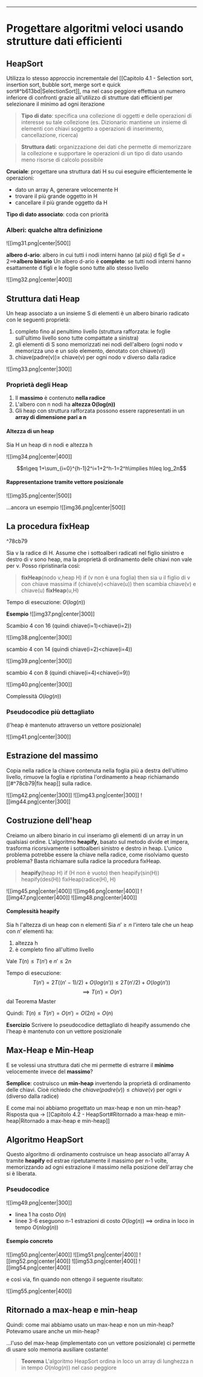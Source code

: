 ----
# Progettare algoritmi veloci usando strutture dati efficienti

## HeapSort
Utilizza lo stesso approccio incrementale del [[Capitolo 4.1 - Selection sort, insertion sort, bubble sort, merge sort e quick sort#^b613bd|SelectionSort]], ma nel caso peggiore effettua un numero inferiore di confronti grazie all'utilizzo di strutture dati efficienti per selezionare il minimo ad ogni iterazione

>**Tipo di dato**: specifica una collezione di oggetti e delle operazioni di interesse su tale collezione (es. Dizionario: mantiene un insieme di elementi con chiavi soggetto a operazioni di inserimento, cancellazione, ricerca)

>**Struttura dati**: organizzazione dei dati che permette di memorizzare la collezione e supportare le operazioni di un tipo di dato usando meno risorse di calcolo possibile

**Cruciale**: progettare una struttura dati H su cui eseguire efficientemente le operazioni:
- dato un array A, generare velocemente H
- trovare il più grande oggetto in H
- cancellare il più grande oggetto da H

**Tipo di dato associato**: coda con priorità

### Alberi: qualche altra definizione

![[img31.png|center|500]]

**albero d-ario**: albero in cui tutti i nodi interni hanno (al più) d figli
Se $d=2\implies$**albero binario**
Un albero d-ario è **completo**: se tutti nodi interni hanno esattamente d figli e le foglie sono tutte allo stesso livello

![[img32.png|center|400]]

## Struttura dati Heap
Un heap associato a un insieme S di elementi  è un albero binario radicato con le seguenti proprietà:
1. completo fino al penultimo livello (struttura rafforzata: le foglie sull'ultimo livello sono tutte compattate a sinistra)
2. gli elementi di S sono memorizzati nei nodi dell'albero (ogni nodo v memorizza uno e un solo elemento, denotato con chiave(v))
3. chiave(padre(v))$\geq$ chiave(v) per ogni nodo v diverso dalla radice

![[img33.png|center|300]]

### Proprietà degli Heap
1. Il **massimo** è contenuto **nella radice**
2. L'albero con n nodi ha **altezza O(log(n))**
3. Gli heap con struttura rafforzata possono essere rappresentati in un **array di dimensione pari a n**

#### Altezza di un heap
Sia H un heap di n nodi e altezza h

![[img34.png|center|400]]

$$n\geq 1+\sum_{i=0}^{h-1}2^i=1+2^h-1=2^h\implies h\leq log_2n$$
#### Rappresentazione tramite vettore posizionale

![[img35.png|center|500]]

...ancora un esempio
![[img36.png|center|500]]

## La procedura fixHeap

^78cb79

Sia v la radice di H. Assume che i sottoalberi radicati nel figlio sinistro e destro di v sono heap, ma la proprietà di ordinamento delle chiavi non vale per v. Posso ripristinarla così:

> **fixHeap**(nodo v,heap H)
> if (v non è una foglia) then
> 	sia u il figlio di v con chiave massima
> 	if (chiave(v)$\lt$chiave(u)) then
> 		scambia chiave(v) e chiave(u)
> 		**fixHeap**(u,H)

Tempo di esecuzione: $O(log(n))$

**Esempio**
![[img37.png|center|300]]

Scambio 4 con 16 (quindi chiave(i=1)<chiave(i=2))

![[img38.png|center|300]]

scambio 4 con 14 (quindi chiave(i=2)<chiave(i=4))

![[img39.png|center|300]]

scambio 4 con 8 (quindi chiave(i=4)<chiave(i=9))

![[img40.png|center|300]]

Complessità $O(log(n))$

### Pseudocodice più dettagliato
(l'heap è mantenuto attraverso un vettore posizionale)

![[img41.png|center|300]]

## Estrazione del massimo
Copia nella radice la chiave contenuta nella foglia più a destra dell'ultimo livello, rimuove la foglia e ripristina l'ordinamento a heap richiamando [[#^78cb79|fix heap]] sulla radice.

![[img42.png|center|300]]
![[img43.png|center|300]]
![[img44.png|center|300]]

## Costruzione dell'heap
Creiamo un albero binario in cui inseriamo gli elementi di un array in un qualsiasi ordine. L'algoritmo **heapify**, basato sul metodo divide et impera, trasforma ricorsivamente i sottoalberi sinistro e destro in heap. L'unico problema potrebbe essere la chiave nella radice, come risolviamo questo problema? Basta richiamare sulla radice la procedura fixHeap.

>**heapify**(heap H)
>if (H non è vuoto) then
>	heapify(sin(H))
>	heapify(des(H))
>	fixHeap(radice(H), H)

![[img45.png|center|400]]
![[img46.png|center|400]]
![[img47.png|center|400]]
![[img48.png|center|400]]

#### Complessità heapify

Sia h l'altezza di un heap con n elementi
Sia $n'\geq n$ l'intero tale che un heap con $n'$ elementi ha:
1. altezza h
2. è completo fino all'ultimo livello

Vale $T(n)\leq T(n')$ e $n'\leq 2n$

Tempo di esecuzione: $$T(n')=2T((n'-1)/2)+O(log(n'))\leq 2T(n'/2)+O(log(n'))$$$$\implies T(n')=O(n')$$ dal Teorema Master

Quindi: $T(n)\leq T(n')=O(n')=O(2n)=O(n)$

**Esercizio**
Scrivere lo pseudocodice dettagliato di heapify assumendo che l'heap è mantenuto con un vettore posizionale

## Max-Heap e Min-Heap

E se volessi una struttura dati che mi permette di estrarre il **minimo** velocemente invece del **massimo**?

**Semplice**: costruisco un **min-heap** invertendo la proprietà di ordinamento delle chiavi. Cioè richiedo che $chiave(padre(v))\leq chiave(v)$ per ogni v (diverso dalla radice)

E come mai noi abbiamo progettato un max-heap e non un min-heap?
Risposta qua $\to$ [[Capitolo 4.2 - HeapSort#Ritornado a max-heap e min-heap|Ritornado a max-heap e min-heap]]

## Algoritmo HeapSort

Questo algoritmo di ordinamento costruisce un heap associato all'array A tramite **heapify** ed estrae ripetutamente il massimo per n-1 volte, memorizzando ad ogni estrazione il massimo nella posizione dell'array che si è liberata.

### Pseudocodice

![[img49.png|center|300]]

- linea 1 ha costo $O(n)$
- linee 3-6 eseguono n-1 estrazioni di costo $O(log(n))$
$\implies$ ordina in loco in tempo $O(nlog(n))$

#### Esempio concreto

![[img50.png|center|400]]
![[img51.png|center|400]]
![[img52.png|center|400]]
![[img53.png|center|400]]
![[img54.png|center|400]]

e così via, fin quando non ottengo il seguente risultato:

![[img55.png|center|400]]

## Ritornado a max-heap e min-heap

Quindi: come mai abbiamo usato un max-heap e non un min-heap? Potevamo usare anche un min-heap?

...l'uso del max-heap (implementato con un vettore posizionale) ci permette di usare solo memoria ausiliare costante!

>**Teorema**
>L'algoritmo HeapSort ordina in loco un array di lunghezza n in tempo $O(n log(n))$ nel caso peggiore
